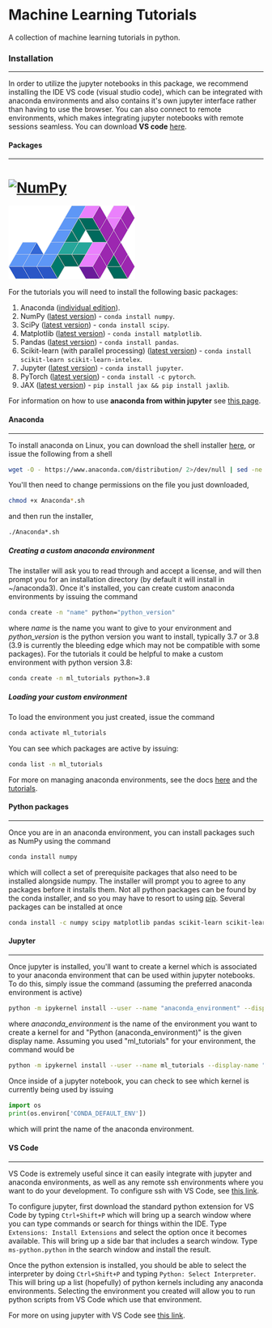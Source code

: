 # Machine Learning Tutorials

A collection of machine learning tutorials in python.

### Installation
----------------
In order to utilize the jupyter notebooks in this package, we recommend installing the IDE VS code (visual studio code), which can be integrated with anaconda environments and also contains it's own jupyter interface rather than having to use the browser.  You can also connect to remote environments, which makes integrating jupyter notebooks with remote sessions seamless.  You can download **VS code** [here](https://code.visualstudio.com/download).

#### Packages
-------------
# <a href="https://numpy.org/"><img alt="NumPy" src="/branding/logo/primary/numpylogo.svg" height="60"></a>
![JAX](https://raw.githubusercontent.com/google/jax/main/images/jax_logo_250px.png)

For the tutorials you will need to install the following basic packages:
1. Anaconda ([individual edition](https://www.anaconda.com/products/individual)).
2. NumPy ([latest version](https://numpy.org/)) - `conda install numpy`.
3. SciPy ([latest version](https://scipy.org/)) - `conda install scipy`.
4. Matplotlib ([latest version](https://matplotlib.org/)) - `conda install matplotlib`.
5. Pandas ([latest version](https://pandas.pydata.org/)) - `conda install pandas`.
6. Scikit-learn (with parallel processing) ([latest version](https://scikit-learn.org/stable/index.html)) - `conda install scikit-learn scikit-learn-intelex`.
7. Jupyter ([latest version](https://jupyter.org/)) - `conda install jupyter`.
8. PyTorch ([latest version](https://pytorch.org/)) - `conda install -c pytorch`.
9. JAX ([latest version](https://github.com/google/jax)) - `pip install jax && pip install jaxlib`.

For information on how to use **anaconda from within jupyter** see [this page](https://jakevdp.github.io/blog/2017/12/05/installing-python-packages-from-jupyter/).

#### Anaconda
-------------
To install anaconda on Linux, you can download the shell installer [here](https://www.anaconda.com/products/individual), or issue the following from a shell
```bash
wget -O - https://www.anaconda.com/distribution/ 2>/dev/null | sed -ne 's@.*\(https:\/\/repo\.anaconda\.com\/archive\/Anaconda3-.*-Linux-x86_64\.sh\)\">64-Bit (x86) Installer.*@\1@p' | xargs wget
```
You'll then need to change permissions on the file you just downloaded,
```bash
chmod +x Anaconda*.sh
```
and then run the installer,
```bash
./Anaconda*.sh
```
##### Creating a custom anaconda environment
The installer will ask you to read through and accept a license, and will then prompt you for an installation directory (by default it will install in ~/anaconda3).  Once it's installed, you can create custom anaconda environments by issuing the command
```bash
conda create -n "name" python="python_version"
```
where *name* is the name you want to give to your environment and *python_version* is the python version you want to install, typically 3.7 or 3.8 (3.9 is currently the bleeding edge which may not be compatible with some packages).  For the tutorials it could be helpful to make a custom environment with python version 3.8:
```bash
conda create -n ml_tutorials python=3.8
```
##### Loading your custom environment
To load the environment you just created, issue the command
```bash
conda activate ml_tutorials
```
You can see which packages are active by issuing:
```bash
conda list -n ml_tutorials
```
For more on managing anaconda environments, see the docs [here](https://docs.conda.io/projects/conda/en/latest/index.html) and the [tutorials](https://docs.anaconda.com/anaconda/navigator/tutorials/index.html).

#### Python packages
--------------------
Once you are in an anaconda environment, you can install packages such as NumPy using the command
```bash
conda install numpy
```
which will collect a set of prerequisite packages that also need to be installed alongside numpy.  The installer will prompt you to agree to any packages before it installs them.  Not all python packages can be found by the conda installer, and so you may have to resort to using [pip](https://pypi.org/project/pip/).  Several packages can be installed at once
```bash
conda install -c numpy scipy matplotlib pandas scikit-learn scikit-learn-intelex jupyter pytorch

```
#### Jupyter
------------
Once jupyter is installed, you'll want to create a kernel which is associated to your anaconda environment that can be used within jupyter notebooks.  To do this, simply issue the command (assuming the preferred anaconda environment is active)
```bash
python -m ipykernel install --user --name "anaconda_environment" --display-name "Python (anaconda_environment)"
```
where *anaconda_environment* is the name of the environment you want to create a kernel for and "Python (anaconda_environment)" is the given display name.  Assuming you used "ml_tutorials" for your environment, the command would be
```bash
python -m ipykernel install --user --name ml_tutorials --display-name "Python (ML tutorials)"
```
Once inside of a jupyter notebook, you can check to see which kernel is currently being used by issuing
```python
import os
print(os.environ['CONDA_DEFAULT_ENV'])
```
which will print the name of the anaconda environment.

#### VS Code
------------
VS Code is extremely useful since it can easily integrate with jupyter and anaconda environments, as well as any remote ssh environments where you want to do your development.  To configure ssh with VS Code, see [this link](https://code.visualstudio.com/docs/remote/ssh).  

To configure jupyter, first download the standard python extension for VS Code by typing ```Ctrl+Shift+P``` which will bring up a search window where you can type commands or search for things within the IDE.  Type ```Extensions: Install Extensions``` and select the option once it becomes available.  This will bring up a side bar that includes a search window.  Type ```ms-python.python``` in the search window and install the result.

Once the python extension is installed, you should be able to select the interpreter by doing ```Ctrl+Shift+P``` and typing ```Python: Select Interpreter```.  This will bring up a list (hopefully) of python kernels including any anaconda environments.  Selecting the environment you created will allow you to run python scripts from VS Code which use that environment.

For more on using jupyter with VS Code see [this link](https://code.visualstudio.com/docs/datascience/jupyter-notebooks).
